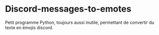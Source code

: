 # Discord-messages-to-emotes
Petit programme Python, toujours aussi inutile, permettant de convertir du texte en émojis discord.
